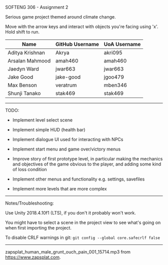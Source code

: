 SOFTENG 306 - Assignment 2

Serious game project themed around climate change.

Move with the arrow keys and interact with objects you're facing using 'x'. Hold shift to run.

| Name | GitHub Username  | UoA Username |
| ---- | ---------------- | ------------ |
| Aditya Krishnan | Akrya | akri095 |
| Arsalan Mahmood | amah460 | amah460 |
| Jaedyn Ward | jwar663 | jwar663 |
| Jake Good | jake-good | jgoo479 |
| Max Benson | veratrum | mben346 |
| Shunji Tanako | stak469 | stak469 |

---

TODO:

* Implement level select scene
* Implement simple HUD (health bar)
* Implement dialogue UI used for interacting with NPCs
* Implement start menu and game over/victory menus
* Improve story of first prototype level, in particular making the mechanics and objectives of the game obvious to the player, and adding some kind of loss condition

* Implement other menus and functionality e.g. settings, savefiles
* Implement more levels that are more complex

---

Notes/Troubleshooting:

Use Unity 2018.4.10f1 (LTS), if you don't it probably won't work.

You might have to select a scene in the project view to see what's going on when first importing the project.

To disable CRLF warnings in git: `git config --global core.safecrlf false`

---

zapsplat_human_male_grunt_ouch_pain_001_15714.mp3 from https://www.zapsplat.com.
